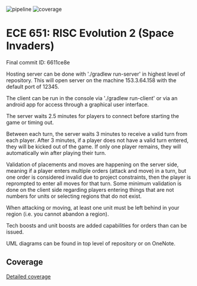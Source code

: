 ![pipeline](https://gitlab.oit.duke.edu/ld170/risc-project1/badges/master/pipeline.svg)
![coverage](https://gitlab.oit.duke.edu/ld170/risc-project1/badges/master/coverage.svg?job=test_stable)


ECE 651: RISC Evolution 2 (Space Invaders)
======================================

Final commit ID: 6611ce8e

Hosting server can be done with './gradlew run-server' in highest level of repository. This will open server on the machine 153.3.64.158 with the default port of 12345.

The client can be run in the console via './gradlew run-client' or via an android app for access through a graphical user interface.

The server waits 2.5 minutes for players to connect before starting the game or timing out.

Between each turn, the server waits 3 minutes to receive a valid turn from each player. After 3 minutes, if a player does not have a valid turn entered, they will be kicked out of the game. If only one player remains, they will automatically win after playing their turn.

Validation of placements and moves are happening on the server side, meaning if a player enters multiple orders (attack and move) in a turn, but one order is considered invalid due to project constraints, then the player is reprompted to enter all moves for that turn. Some minimum validation is done on the client side regarding players entering things that are not numbers for units or selecting regions that do not exist.

When attacking or moving, at least one unit must be left behind in your region (i.e. you cannot abandon a region).

Tech boosts and unit boosts are added capabilities for orders than can be issued.

UML diagrams can be found in top level of repository or on OneNote.

## Coverage
[Detailed coverage](https://ld170.pages.oit.duke.edu/risc-project1/dashboard.html)


